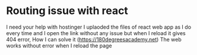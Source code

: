 
# Routing issue with react

I need your help with hostinger I uplaoded the files of react web app as I do every time and I open the link without any issue but when I reload it gives 404 error, How I can solve it (https://180degreesacademy.net)
The web works without error when I reload the page

        